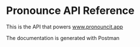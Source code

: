 # Pronounce API Reference
This is the API that powers www.pronouncit.app

The documentation is generated with Postman